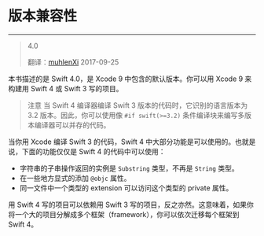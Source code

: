 # 版本兼容性
-----------------
 
> 4.0
> 
> 翻译：[muhlenXi](https://github.com/muhlenxi)  2017-09-25

本书描述的是 Swift 4.0，是 Xcode 9 中包含的默认版本。你可以用 Xcode 9 来构建用 Swift 4 或 Swift 3 写的项目。

> 注意
> 当 Swift 4 编译器编译 Swift 3 版本的代码时，它识别的语言版本为 3.2 版本。因此，你可以使用像 `#if swift(>=3.2)` 条件编译块来编写多版本编译器可以并存的代码。

当你用 Xcode 编译 Swift 3 的代码，Swift 4 中大部分功能是可以使用的。也就是说，下面的功能仅仅是 Swift 4 的代码中可以使用：


* 字符串的子串操作返回的实例是 `Substring` 类型，不再是 `String` 类型。
* 在一些地方显式的添加 `@objc` 属性。
* 同一文件中一个类型的 extension 可以访问这个类型的 private 属性。

用 Swift 4 写的项目可以依赖用 Swift 3 写的项目，反之亦然。这意味着，如果你将一个大的项目分解成多个框架（framework），你可以依次迁移每个框架到 Swift 4。
